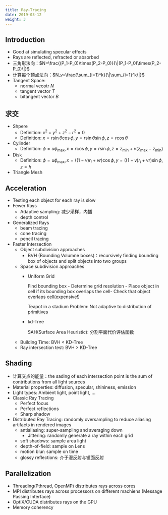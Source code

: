 ```yaml
---
title: Ray-Tracing
date: 2019-03-12
weight: 3
---
```


## Introduction

- Good at simulating specular effects
- Rays are reflected, refracted or absorbed
- 三角形法向：$N=\frac{(P_1-P_0)\times(P_2-P_0)}{\|(P_1-P_0)\times(P_2-P_0)\|}$
- 计算每个顶点法向：$N_v=\frac{\sum_{i=1}^k}{\|\sum_{i=1}^k\|}$
- Tangent Space:
  - normal vecotr $N$
  - tangent vector $T$
  - bitangent vector $B$

## 求交

- Shpere
  - Definition: $x^2+y^2+z^2-r^2=0$
  - Definition: $x=r\sin\theta\cos\phi,y=r\sin\theta\sin\phi,z=r\cos\theta$
- Cylinder
  - Definition: $\phi=u\phi_{\max},x=r\cos\phi,y=r\sin\phi,z=z_{\min}+v(z_{\max}-z_{\min})$
- Disk
  - Definition: $\phi=u\phi_{\max},x=((1-v)r_i+vr)\cos\phi,y=((1-v)r_i+vr)\sin\phi,z=h$
- Triangle Mesh

## Acceleration

- Testing each object for each ray is slow
- Fewer Rays
  - Adaptive sampling: 减少采样，内插
  - depth control
- Generalized Rays
  - beam tracing
  - cone tracing
  - pencil tracing
- Faster Intersection
  - Object subdivision approaches
    - BVH (Bounding Volumne boxes)：recursively finding bounding box of objects and split objects into two groups
  - Space subdivision approaches
    - Uniform Grid

      Find bounding box - Determine grid resolution - Place object in cell if its bounding box overlaps the cell- Check that object overlaps cell(expensive!)

      Teapot in a stadium Problem: Not adaptive to distribution of primitives

    - kd-Tree

      SAH(Surface Area Heuristic): 分割平面代价评估函数
  - Building Time: BVH < KD-Tree
  - Ray intersection test: BVH > KD-Tree

## Shading

- 计算交点的能量：the sading of each intersection point is the sum of contributions from all light sources
- Material properties: diffusion, specular, shininess, emission
- Light types: Ambient light, point light, ...
- Classic Ray Tracing
  - Perfect focus
  - Perfect reflections
  - Sharp shadow
- Distributed Ray Tracing: randomly oversampling to reduce aliasing artifacts in rendered images
  - antialiasing: super-sampling and averaging down
    - Jittering: randomly generate a ray within each grid
  - soft shadows: sample area light
  - depth-of-field: sample on Lens
  - motion blur: sample on time
  - glossy reflections: 介于漫反射与镜面反射

## Parallelization
  
- Threading(Pthread, OpenMP) distributes rays across cores
- MPI distributes rays across processors on different machiens (Message Passing Interface)
- OptiX/CUDA distributes rays on the GPU
- Memory coherency
